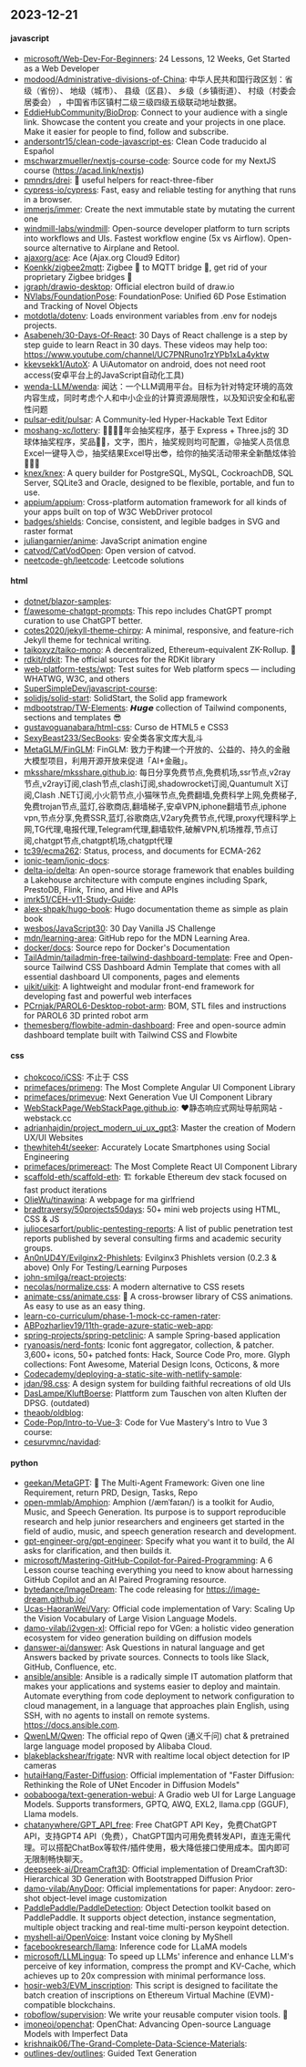 ## 2023-12-21

#### javascript
* [microsoft/Web-Dev-For-Beginners](https://github.com/microsoft/Web-Dev-For-Beginners): 24 Lessons, 12 Weeks, Get Started as a Web Developer
* [modood/Administrative-divisions-of-China](https://github.com/modood/Administrative-divisions-of-China): 中华人民共和国行政区划：省级（省份）、 地级（城市）、 县级（区县）、 乡级（乡镇街道）、 村级（村委会居委会） ，中国省市区镇村二级三级四级五级联动地址数据。
* [EddieHubCommunity/BioDrop](https://github.com/EddieHubCommunity/BioDrop): Connect to your audience with a single link. Showcase the content you create and your projects in one place. Make it easier for people to find, follow and subscribe.
* [andersontr15/clean-code-javascript-es](https://github.com/andersontr15/clean-code-javascript-es): Clean Code traducido al Español
* [mschwarzmueller/nextjs-course-code](https://github.com/mschwarzmueller/nextjs-course-code): Source code for my NextJS course (https://acad.link/nextjs)
* [pmndrs/drei](https://github.com/pmndrs/drei): 🥉 useful helpers for react-three-fiber
* [cypress-io/cypress](https://github.com/cypress-io/cypress): Fast, easy and reliable testing for anything that runs in a browser.
* [immerjs/immer](https://github.com/immerjs/immer): Create the next immutable state by mutating the current one
* [windmill-labs/windmill](https://github.com/windmill-labs/windmill): Open-source developer platform to turn scripts into workflows and UIs. Fastest workflow engine (5x vs Airflow). Open-source alternative to Airplane and Retool.
* [ajaxorg/ace](https://github.com/ajaxorg/ace): Ace (Ajax.org Cloud9 Editor)
* [Koenkk/zigbee2mqtt](https://github.com/Koenkk/zigbee2mqtt): Zigbee 🐝 to MQTT bridge 🌉, get rid of your proprietary Zigbee bridges 🔨
* [jgraph/drawio-desktop](https://github.com/jgraph/drawio-desktop): Official electron build of draw.io
* [NVlabs/FoundationPose](https://github.com/NVlabs/FoundationPose): FoundationPose: Unified 6D Pose Estimation and Tracking of Novel Objects
* [motdotla/dotenv](https://github.com/motdotla/dotenv): Loads environment variables from .env for nodejs projects.
* [Asabeneh/30-Days-Of-React](https://github.com/Asabeneh/30-Days-Of-React): 30 Days of React challenge is a step by step guide to learn React in 30 days. These videos may help too: https://www.youtube.com/channel/UC7PNRuno1rzYPb1xLa4yktw
* [kkevsekk1/AutoX](https://github.com/kkevsekk1/AutoX): A UiAutomator on android, does not need root access(安卓平台上的JavaScript自动化工具)
* [wenda-LLM/wenda](https://github.com/wenda-LLM/wenda): 闻达：一个LLM调用平台。目标为针对特定环境的高效内容生成，同时考虑个人和中小企业的计算资源局限性，以及知识安全和私密性问题
* [pulsar-edit/pulsar](https://github.com/pulsar-edit/pulsar): A Community-led Hyper-Hackable Text Editor
* [moshang-xc/lottery](https://github.com/moshang-xc/lottery): 🎉🌟✨🎈年会抽奖程序，基于 Express + Three.js的 3D 球体抽奖程序，奖品🧧🎁，文字，图片，抽奖规则均可配置，😜抽奖人员信息Excel一键导入😍，抽奖结果Excel导出😎，给你的抽奖活动带来全新酷炫体验🚀🚀🚀
* [knex/knex](https://github.com/knex/knex): A query builder for PostgreSQL, MySQL, CockroachDB, SQL Server, SQLite3 and Oracle, designed to be flexible, portable, and fun to use.
* [appium/appium](https://github.com/appium/appium): Cross-platform automation framework for all kinds of your apps built on top of W3C WebDriver protocol
* [badges/shields](https://github.com/badges/shields): Concise, consistent, and legible badges in SVG and raster format
* [juliangarnier/anime](https://github.com/juliangarnier/anime): JavaScript animation engine
* [catvod/CatVodOpen](https://github.com/catvod/CatVodOpen): Open version of catvod.
* [neetcode-gh/leetcode](https://github.com/neetcode-gh/leetcode): Leetcode solutions

#### html
* [dotnet/blazor-samples](https://github.com/dotnet/blazor-samples): 
* [f/awesome-chatgpt-prompts](https://github.com/f/awesome-chatgpt-prompts): This repo includes ChatGPT prompt curation to use ChatGPT better.
* [cotes2020/jekyll-theme-chirpy](https://github.com/cotes2020/jekyll-theme-chirpy): A minimal, responsive, and feature-rich Jekyll theme for technical writing.
* [taikoxyz/taiko-mono](https://github.com/taikoxyz/taiko-mono): A decentralized, Ethereum-equivalent ZK-Rollup. 🥁
* [rdkit/rdkit](https://github.com/rdkit/rdkit): The official sources for the RDKit library
* [web-platform-tests/wpt](https://github.com/web-platform-tests/wpt): Test suites for Web platform specs — including WHATWG, W3C, and others
* [SuperSimpleDev/javascript-course](https://github.com/SuperSimpleDev/javascript-course): 
* [solidjs/solid-start](https://github.com/solidjs/solid-start): SolidStart, the Solid app framework
* [mdbootstrap/TW-Elements](https://github.com/mdbootstrap/TW-Elements): 𝙃𝙪𝙜𝙚 collection of Tailwind components, sections and templates 😎
* [gustavoguanabara/html-css](https://github.com/gustavoguanabara/html-css): Curso de HTML5 e CSS3
* [SexyBeast233/SecBooks](https://github.com/SexyBeast233/SecBooks): 安全类各家文库大乱斗
* [MetaGLM/FinGLM](https://github.com/MetaGLM/FinGLM): FinGLM: 致力于构建一个开放的、公益的、持久的金融大模型项目，利用开源开放来促进「AI+金融」。
* [mksshare/mksshare.github.io](https://github.com/mksshare/mksshare.github.io): 每日分享免费节点,免费机场,ssr节点,v2ray节点,v2ray订阅,clash节点,clash订阅,shadowrocket订阅,Quantumult X订阅,Clash .NET订阅,小火箭节点,小猫咪节点,免费翻墙,免费科学上网,免费梯子,免费trojan节点,蓝灯,谷歌商店,翻墙梯子,安卓VPN,iphone翻墙节点,iphone vpn,节点分享,免费SSR,蓝灯,谷歌商店,V2ary免费节点,代理,proxy代理科学上网,TG代理,电报代理,Telegram代理,翻墙软件,破解VPN,机场推荐,节点订阅,chatgpt节点,chatgpt机场,chatgpt代理
* [tc39/ecma262](https://github.com/tc39/ecma262): Status, process, and documents for ECMA-262
* [ionic-team/ionic-docs](https://github.com/ionic-team/ionic-docs): 
* [delta-io/delta](https://github.com/delta-io/delta): An open-source storage framework that enables building a Lakehouse architecture with compute engines including Spark, PrestoDB, Flink, Trino, and Hive and APIs
* [imrk51/CEH-v11-Study-Guide](https://github.com/imrk51/CEH-v11-Study-Guide): 
* [alex-shpak/hugo-book](https://github.com/alex-shpak/hugo-book): Hugo documentation theme as simple as plain book
* [wesbos/JavaScript30](https://github.com/wesbos/JavaScript30): 30 Day Vanilla JS Challenge
* [mdn/learning-area](https://github.com/mdn/learning-area): GitHub repo for the MDN Learning Area.
* [docker/docs](https://github.com/docker/docs): Source repo for Docker's Documentation
* [TailAdmin/tailadmin-free-tailwind-dashboard-template](https://github.com/TailAdmin/tailadmin-free-tailwind-dashboard-template): Free and Open-source Tailwind CSS Dashboard Admin Template that comes with all essential dashboard UI components, pages and elements
* [uikit/uikit](https://github.com/uikit/uikit): A lightweight and modular front-end framework for developing fast and powerful web interfaces
* [PCrnjak/PAROL6-Desktop-robot-arm](https://github.com/PCrnjak/PAROL6-Desktop-robot-arm): BOM, STL files and instructions for PAROL6 3D printed robot arm
* [themesberg/flowbite-admin-dashboard](https://github.com/themesberg/flowbite-admin-dashboard): Free and open-source admin dashboard template built with Tailwind CSS and Flowbite

#### css
* [chokcoco/iCSS](https://github.com/chokcoco/iCSS): 不止于 CSS
* [primefaces/primeng](https://github.com/primefaces/primeng): The Most Complete Angular UI Component Library
* [primefaces/primevue](https://github.com/primefaces/primevue): Next Generation Vue UI Component Library
* [WebStackPage/WebStackPage.github.io](https://github.com/WebStackPage/WebStackPage.github.io): ❤️静态响应式网址导航网站 - webstack.cc
* [adrianhajdin/project_modern_ui_ux_gpt3](https://github.com/adrianhajdin/project_modern_ui_ux_gpt3): Master the creation of Modern UX/UI Websites
* [thewhiteh4t/seeker](https://github.com/thewhiteh4t/seeker): Accurately Locate Smartphones using Social Engineering
* [primefaces/primereact](https://github.com/primefaces/primereact): The Most Complete React UI Component Library
* [scaffold-eth/scaffold-eth](https://github.com/scaffold-eth/scaffold-eth): 🏗 forkable Ethereum dev stack focused on fast product iterations
* [OlieWu/tinawina](https://github.com/OlieWu/tinawina): A webpage for ma girlfriend
* [bradtraversy/50projects50days](https://github.com/bradtraversy/50projects50days): 50+ mini web projects using HTML, CSS & JS
* [juliocesarfort/public-pentesting-reports](https://github.com/juliocesarfort/public-pentesting-reports): A list of public penetration test reports published by several consulting firms and academic security groups.
* [An0nUD4Y/Evilginx2-Phishlets](https://github.com/An0nUD4Y/Evilginx2-Phishlets): Evilginx3 Phishlets version (0.2.3 & above) Only For Testing/Learning Purposes
* [john-smilga/react-projects](https://github.com/john-smilga/react-projects): 
* [necolas/normalize.css](https://github.com/necolas/normalize.css): A modern alternative to CSS resets
* [animate-css/animate.css](https://github.com/animate-css/animate.css): 🍿 A cross-browser library of CSS animations. As easy to use as an easy thing.
* [learn-co-curriculum/phase-1-mock-cc-ramen-rater](https://github.com/learn-co-curriculum/phase-1-mock-cc-ramen-rater): 
* [ABPozharliev19/11th-grade-azure-static-web-app](https://github.com/ABPozharliev19/11th-grade-azure-static-web-app): 
* [spring-projects/spring-petclinic](https://github.com/spring-projects/spring-petclinic): A sample Spring-based application
* [ryanoasis/nerd-fonts](https://github.com/ryanoasis/nerd-fonts): Iconic font aggregator, collection, & patcher. 3,600+ icons, 50+ patched fonts: Hack, Source Code Pro, more. Glyph collections: Font Awesome, Material Design Icons, Octicons, & more
* [Codecademy/deploying-a-static-site-with-netlify-sample](https://github.com/Codecademy/deploying-a-static-site-with-netlify-sample): 
* [jdan/98.css](https://github.com/jdan/98.css): A design system for building faithful recreations of old UIs
* [DasLampe/KluftBoerse](https://github.com/DasLampe/KluftBoerse): Plattform zum Tauschen von alten Kluften der DPSG. (outdated)
* [theaob/oldblog](https://github.com/theaob/oldblog): 
* [Code-Pop/Intro-to-Vue-3](https://github.com/Code-Pop/Intro-to-Vue-3): Code for Vue Mastery's Intro to Vue 3 course:
* [cesurvmnc/navidad](https://github.com/cesurvmnc/navidad): 

#### python
* [geekan/MetaGPT](https://github.com/geekan/MetaGPT): 🌟 The Multi-Agent Framework: Given one line Requirement, return PRD, Design, Tasks, Repo
* [open-mmlab/Amphion](https://github.com/open-mmlab/Amphion): Amphion (/æmˈfaɪən/) is a toolkit for Audio, Music, and Speech Generation. Its purpose is to support reproducible research and help junior researchers and engineers get started in the field of audio, music, and speech generation research and development.
* [gpt-engineer-org/gpt-engineer](https://github.com/gpt-engineer-org/gpt-engineer): Specify what you want it to build, the AI asks for clarification, and then builds it.
* [microsoft/Mastering-GitHub-Copilot-for-Paired-Programming](https://github.com/microsoft/Mastering-GitHub-Copilot-for-Paired-Programming): A 6 Lesson course teaching everything you need to know about harnessing GitHub Copilot and an AI Paired Programing resource.
* [bytedance/ImageDream](https://github.com/bytedance/ImageDream): The code releasing for https://image-dream.github.io/
* [Ucas-HaoranWei/Vary](https://github.com/Ucas-HaoranWei/Vary): Official code implementation of Vary: Scaling Up the Vision Vocabulary of Large Vision Language Models.
* [damo-vilab/i2vgen-xl](https://github.com/damo-vilab/i2vgen-xl): Official repo for VGen: a holistic video generation ecosystem for video generation building on diffusion models
* [danswer-ai/danswer](https://github.com/danswer-ai/danswer): Ask Questions in natural language and get Answers backed by private sources. Connects to tools like Slack, GitHub, Confluence, etc.
* [ansible/ansible](https://github.com/ansible/ansible): Ansible is a radically simple IT automation platform that makes your applications and systems easier to deploy and maintain. Automate everything from code deployment to network configuration to cloud management, in a language that approaches plain English, using SSH, with no agents to install on remote systems. https://docs.ansible.com.
* [QwenLM/Qwen](https://github.com/QwenLM/Qwen): The official repo of Qwen (通义千问) chat & pretrained large language model proposed by Alibaba Cloud.
* [blakeblackshear/frigate](https://github.com/blakeblackshear/frigate): NVR with realtime local object detection for IP cameras
* [hutaiHang/Faster-Diffusion](https://github.com/hutaiHang/Faster-Diffusion): Official implementation of "Faster Diffusion: Rethinking the Role of UNet Encoder in Diffusion Models"
* [oobabooga/text-generation-webui](https://github.com/oobabooga/text-generation-webui): A Gradio web UI for Large Language Models. Supports transformers, GPTQ, AWQ, EXL2, llama.cpp (GGUF), Llama models.
* [chatanywhere/GPT_API_free](https://github.com/chatanywhere/GPT_API_free): Free ChatGPT API Key，免费ChatGPT API，支持GPT4 API（免费），ChatGPT国内可用免费转发API，直连无需代理。可以搭配ChatBox等软件/插件使用，极大降低接口使用成本。国内即可无限制畅快聊天。
* [deepseek-ai/DreamCraft3D](https://github.com/deepseek-ai/DreamCraft3D): Official implementation of DreamCraft3D: Hierarchical 3D Generation with Bootstrapped Diffusion Prior
* [damo-vilab/AnyDoor](https://github.com/damo-vilab/AnyDoor): Official implementations for paper: Anydoor: zero-shot object-level image customization
* [PaddlePaddle/PaddleDetection](https://github.com/PaddlePaddle/PaddleDetection): Object Detection toolkit based on PaddlePaddle. It supports object detection, instance segmentation, multiple object tracking and real-time multi-person keypoint detection.
* [myshell-ai/OpenVoice](https://github.com/myshell-ai/OpenVoice): Instant voice cloning by MyShell
* [facebookresearch/llama](https://github.com/facebookresearch/llama): Inference code for LLaMA models
* [microsoft/LLMLingua](https://github.com/microsoft/LLMLingua): To speed up LLMs' inference and enhance LLM's perceive of key information, compress the prompt and KV-Cache, which achieves up to 20x compression with minimal performance loss.
* [hosir-web3/EVM_inscription](https://github.com/hosir-web3/EVM_inscription): This script is designed to facilitate the batch creation of inscriptions on Ethereum Virtual Machine (EVM)-compatible blockchains.
* [roboflow/supervision](https://github.com/roboflow/supervision): We write your reusable computer vision tools. 💜
* [imoneoi/openchat](https://github.com/imoneoi/openchat): OpenChat: Advancing Open-source Language Models with Imperfect Data
* [krishnaik06/The-Grand-Complete-Data-Science-Materials](https://github.com/krishnaik06/The-Grand-Complete-Data-Science-Materials): 
* [outlines-dev/outlines](https://github.com/outlines-dev/outlines): Guided Text Generation
